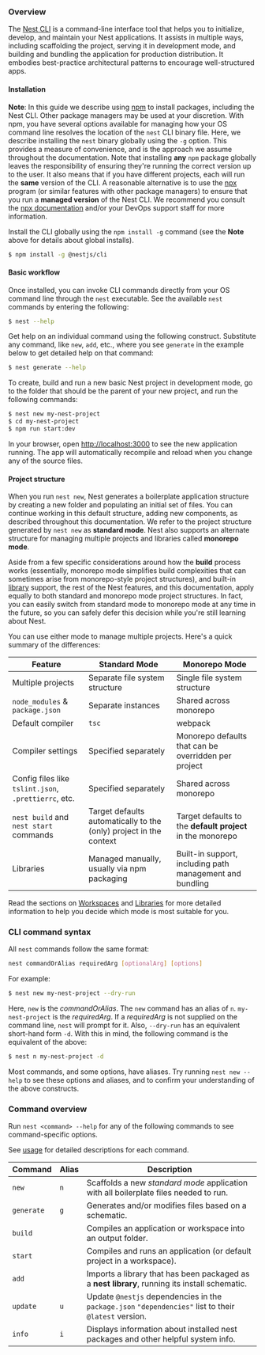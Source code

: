 ### Overview

The [Nest CLI](https://github.com/nestjs/nest-cli) is a command-line interface tool that helps you to initialize, develop, and maintain your Nest applications. It assists in multiple ways, including scaffolding the project, serving it in development mode, and building and bundling the application for production distribution. It embodies best-practice architectural patterns to encourage well-structured apps.

#### Installation

**Note**: In this guide we describe using [npm](https://docs.npmjs.com/downloading-and-installing-node-js-and-npm) to install packages, including the Nest CLI.  Other package managers may be used at your discretion.  With npm, you have several options available for managing how your OS command line resolves the location of the `nest` CLI binary file.  Here, we describe installing the `nest` binary globally using the `-g` option.  This provides a measure of convenience, and is the approach we assume throughout the documentation.  Note that installing **any** `npm` package globally leaves the responsibility of ensuring they're running the correct version up to the user.  It also means that if you have different projects, each will run the **same** version of the CLI.  A reasonable alternative is to use the [npx](https://github.com/npm/npx) program (or similar features with other package managers) to ensure that you run a **managed version** of the Nest CLI.  We recommend you consult the [npx documentation](https://github.com/npm/npx) and/or your DevOps support staff for more information.

Install the CLI globally using the `npm install -g` command (see the **Note** above for details about global installs).

```bash
$ npm install -g @nestjs/cli
```

#### Basic workflow

Once installed, you can invoke CLI commands directly from your OS command line through the `nest` executable. See the available `nest` commands by entering the following:

```bash
$ nest --help
```

Get help on an individual command using the following construct. Substitute any command, like `new`, `add`, etc., where you see `generate` in the example below to get detailed help on that command:

```bash
$ nest generate --help
```

To create, build and run a new basic Nest project in development mode, go to the folder that should be the parent of your new project, and run the following commands:

```bash
$ nest new my-nest-project
$ cd my-nest-project
$ npm run start:dev
```

In your browser, open [http://localhost:3000](http://localhost:3000) to see the new application running. The app will automatically recompile and reload when you change any of the source files.

#### Project structure

When you run `nest new`, Nest generates a boilerplate application structure by creating a new folder and populating an initial set of files. You can continue working in this default structure, adding new components, as described throughout this documentation. We refer to the project structure generated by `nest new` as **standard mode**. Nest also supports an alternate structure for managing multiple projects and libraries called **monorepo mode**.

Aside from a few specific considerations around how the **build** process works (essentially, monorepo mode simplifies build complexities that can sometimes arise from monorepo-style project structures), and built-in [library](/cli/libraries) support, the rest of the Nest features, and this documentation, apply equally to both standard and monorepo mode project structures. In fact, you can easily switch from standard mode to monorepo mode at any time in the future, so you can safely defer this decision while you're still learning about Nest.

You can use either mode to manage multiple projects. Here's a quick summary of the differences:

| Feature                                              | Standard Mode                                                      | Monorepo Mode                                              |
| ---------------------------------------------------- | ------------------------------------------------------------------ | ---------------------------------------------------------- |
| Multiple projects                                    | Separate file system structure                                     | Single file system structure                               |
| `node_modules` & `package.json`                      | Separate instances                                                 | Shared across monorepo                                     |
| Default compiler                                     | `tsc`                                                              | webpack                                                    |
| Compiler settings                                    | Specified separately                                               | Monorepo defaults that can be overridden per project       |
| Config files like `tslint.json`, `.prettierrc`, etc. | Specified separately                                               | Shared across monorepo                                     |
| `nest build` and `nest start` commands               | Target defaults automatically to the (only) project in the context | Target defaults to the **default project** in the monorepo |
| Libraries                                            | Managed manually, usually via npm packaging                        | Built-in support, including path management and bundling   |

Read the sections on [Workspaces](/cli/monorepo) and [Libraries](/cli/libraries) for more detailed information to help you decide which mode is most suitable for you.

### CLI command syntax

All `nest` commands follow the same format:

```bash
nest commandOrAlias requiredArg [optionalArg] [options]
```

For example:

```bash
$ nest new my-nest-project --dry-run
```

Here, `new` is the _commandOrAlias_. The `new` command has an alias of `n`. `my-nest-project` is the _requiredArg_. If a _requiredArg_ is not supplied on the command line, `nest` will prompt for it. Also, `--dry-run` has an equivalent short-hand form `-d`. With this in mind, the following command is the equivalent of the above:

```bash
$ nest n my-nest-project -d
```

Most commands, and some options, have aliases. Try running `nest new --help` to see these options and aliases, and to confirm your understanding of the above constructs.

### Command overview

Run `nest <command> --help` for any of the following commands to see command-specific options.

See [usage](/cli/usage) for detailed descriptions for each command.

| Command    | Alias | Description                                                                                           |
| ---------- | ----- | ----------------------------------------------------------------------------------------------------- |
| `new`      | `n`   | Scaffolds a new _standard mode_ application with all boilerplate files needed to run.                 |
| `generate` | `g`   | Generates and/or modifies files based on a schematic.                                                 |
| `build`    |       | Compiles an application or workspace into an output folder.                                           |
| `start`    |       | Compiles and runs an application (or default project in a workspace).                                 |
| `add`      |       | Imports a library that has been packaged as a **nest library**, running its install schematic.        |
| `update`   | `u`   | Update `@nestjs` dependencies in the `package.json` `"dependencies"` list to their `@latest` version. |
| `info`     | `i`   | Displays information about installed nest packages and other helpful system info.                     |
